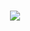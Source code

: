 <h1 align="center">
  <img src="https://readme-typing-svg.herokuapp.com?font=Fira+Code&size=25&duration=3000&color=00FF00&background=000000&center=true&vCenter=true&width=600&lines=⚡+BWM+XMD+QUANTUM+VERSION;🔥+We+Are+Heis_Tech;Dev+By+Heis_Tech;🌈+Safe+⚡+Secure+🔒+Reliable+Rising+Technology✅" ="Typing Animation">
